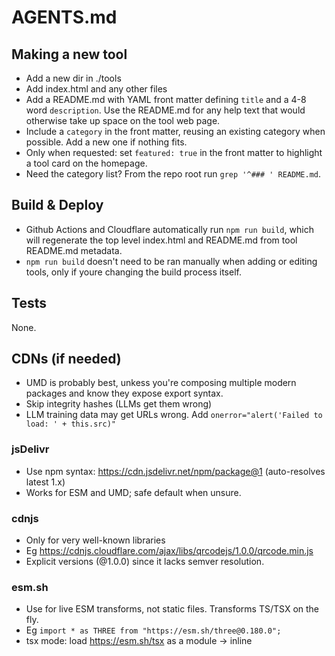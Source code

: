 # AGENTS.md

## Making a new tool

- Add a new dir in ./tools
- Add index.html and any other files
- Add a README.md with YAML front matter defining `title` and a 4-8 word `description`. Use the README.md for any help text that would otherwise take up space on the tool web page.
- Include a `category` in the front matter, reusing an existing category when possible. Add a new one if nothing fits.
- Only when requested: set `featured: true` in the front matter to highlight a tool card on the homepage.
- Need the category list? From the repo root run `grep '^### ' README.md`.

## Build & Deploy

- Github Actions and Cloudflare automatically run `npm run build`, which will regenerate the top level index.html and README.md from tool README.md metadata.
- `npm run build` doesn't need to be ran manually when adding or editing tools, only if youre changing the build process itself.

## Tests

None.

## CDNs (if needed)

- UMD is probably best, unkess you're composing multiple modern packages and know they expose export syntax.
- Skip integrity hashes (LLMs get them wrong)
- LLM training data may get URLs wrong. Add `onerror="alert('Failed to load: ' + this.src)"`

### jsDelivr

- Use npm syntax: https://cdn.jsdelivr.net/npm/package@1 (auto-resolves latest 1.x)
- Works for ESM and UMD; safe default when unsure.

### cdnjs

- Only for very well-known libraries
- Eg https://cdnjs.cloudflare.com/ajax/libs/qrcodejs/1.0.0/qrcode.min.js
- Explicit versions (@1.0.0) since it lacks semver resolution.

### esm.sh

- Use for live ESM transforms, not static files. Transforms TS/TSX on the fly.
- Eg `import * as THREE from "https://esm.sh/three@0.180.0";`
- tsx mode: load https://esm.sh/tsx as a module → inline <script type="text/tsx">

## Styling and Page Layout Guidelines

- Use the shared `/assets/tw.css`
- Page wrapper: `<main class="mx-auto max-w-3xl p-4 md:p-6 space-y-4 font-sans">`
- Brand palette: 50 `#eff6ff`, 100 `#dbeafe`, 200 `#bfdbfe`, 500 `#3b82f6`, 600 `#2563eb`, 700 `#1d4ed8`
- Base button styles are provided via the `.btn` class (also applied to raw `<button>` elements).
- Primary button: `class="btn btn-primary"` (or rely on the default `<button>` styles).
- Secondary button: `class="btn btn-secondary"`
- The page should have the tool as its main focus. Eg use Flexbox (or CSS Grid) to have the tool fill the page.
- Consider how it looks on mobile.
- Keep on-page copy short. Move instructions, tips, and troubleshooting info into the tool's README unless it is essential for the current interaction.
- Add a footer that links back home and to the tool's GitHub directory as “About”. Example:
  ```html
  <footer class="py-6 text-center text-sm text-gray-500">
    <div class="flex justify-center gap-4">
      <a href="/" class="font-medium text-brand-700 hover:text-brand-600">← Back to tools.dave.engineer</a>
      <a href="https://github.com/dave1010/tools/tree/main/tools/example" class="font-medium text-brand-700 hover:text-brand-600">About</a>
    </div>
  </footer>
  ```
- These are guidelines! Different tools may need to look very different. Consider the request and what's best for the specific tool.

## Debugging JS

If the developer reports that JS is completely broken then surface all errors. Eg `window.addEventListener('error', ...`

## LLM Inference

The Cloudflare Pages function `functions/cerebras-chat.ts` provides OpenAI-compatible LLM inference. See `tools/cerebras-llm-inference/index.html` for a working example. The model `gpt-oss-120b` is the best all rounder.

LLMs are not just for chat: they can be used to process any string in any arbitrary way. If making a tool that requires the LLM to respond in a specific way or format then be very clear and explicit in its system prompt; eg what to include/exclude, plain/markdown formatting, length, etc.

## GitHub

### GitHub tokens and auth

For GitHub integrations, the user's browser may already have `github-device-login-token` in local storage. If they don't, or if more permissions are needed, then direct the user to /tools/github-device-login/

### Gists

See `tools/scratch-pad/index.html` for an example of saving Gists. The URL `https://gistpreview.github.io/?${encodeURIComponent(gistId)}` will render an index.html gist as HTML.

<skills>
You have new skills. If any skill might be relevant then you MUST read it.

- [cdn-usage](skills/cdn-usage/SKILL.md) - Use when adding external browser dependencies via CDN - Provides CDN selection guidance to ensure reliable script loading.
- [llm-inference](skills/llm-inference/SKILL.md) - Use when orchestrating Cloudflare LLM calls or prompts - Explains available inference endpoints so the agent selects suitable models.
- [writing-skills](skills/writing-skills/SKILL.md) - Use when drafting new tool or documentation instructions - Reminds them of required structure so deliverables stay compliant.
</skills>
